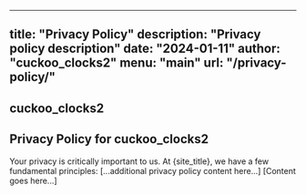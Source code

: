 
---
title: "Privacy Policy"
description: "Privacy policy description"
date: "2024-01-11"
author: "cuckoo_clocks2"
menu: "main"
url: "/privacy-policy/"
---

## cuckoo_clocks2

## Privacy Policy for cuckoo_clocks2

Your privacy is critically important to us. At {site_title}, we have a few fundamental principles:
[...additional privacy policy content here...]
[Content goes here...]
